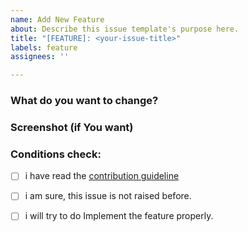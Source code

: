 ```yaml
---
name: Add New Feature
about: Describe this issue template's purpose here.
title: "[FEATURE]: <your-issue-title>"
labels: feature
assignees: ''

---
```


<!-- You have to properly follow the criteria below -->


### What do you want to change? 



### Screenshot (if You want)






### Conditions check:
<!-- check the contions
[x] will be counted as marked 
[ ] will be counted as marked 
-->

- [ ] i have read the [contribution guideline](https://github.com/Shariar-Hasan/QuoteVerse/blob/main/Contributing.md#rules-for-adding-features)

- [ ] i am sure, this issue is not raised before.

- [ ] i will try to do Implement the feature properly.
